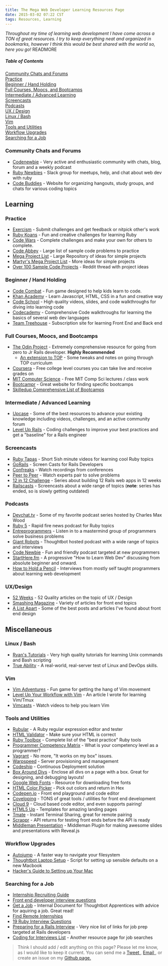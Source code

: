 ```yaml
---
title: The Mega Web Developer Learning Resources Page
date: 2015-03-02 07:22 CST
tags: Resources, Learning
---
```


*Throughout my time of learning web development I have come across a TON of great
resources. I try to keep everything neat and organized in bookmarks, however I
think this would be best shared with the world so, here you go!* READMORE

##### Table of Contents  
[Community Chats and Forums](#community-chats-and-forums)  
[Practice](#practice)  
[Beginner / Hand Holding](#beginner-/-hand-holding)  
[Full Courses, Moocs, and Bootcamps](#full-courses,-moocs,-and-bootcamps)  
[Intermediate / Advanced Learning](#intermediate-/-advanced-learning)  
[Screencasts](#screencasts)  
[Podcasts](#podcasts)  
[UX / Design](#ux/design)  
[Linux / Bash](#linux-/-bash)  
[Vim](#vim)  
[Tools and Utilities](#tools-and-utilities)  
[Workflow Upgrades](#workflow-upgrades)  
[Searching for a Job](#searching-for-a-job)

### Community Chats and Forums
  * [Codenewbie][] - Very active and enthusiastic community with chats, blog,
    forum and a weekly podcast
  * [Ruby Newbies][] - Slack group for meetups, help, and chat about web dev
    with ruby
  * [Code Buddies][] - Website for organizing hangouts, study groups, and chats
    for various coding topics

[Codenewbie]: http://www.codenewbie.org/
[Ruby Newbies]: http://rubynewbies.org/
[Code Buddies]: http://hangouts.codebuddies.org/

## Learning
### Practice
  * [Exercism][] - Submit challenges and get feedback or nitpick other's work
  * [Ruby Koans][] - Fun and creative challenges for learning Ruby
  * [Code Wars][] - Complete challenges and make your own for others to
    complete.
  * [Code Abbey][] - Large list of sample code problems to practice
  * [Mega Project List][mpl] - Large Repository of ideas for simple projects
  * [Martyr's Mega Project List][martyr-mpl] - More ideas for simple projects
  * [Over 100 Sample Code Projects][100projects] - Reddit thread with project
    ideas

[Exercism]: http://www.exercism.io
[Ruby Koans]: http://koans.herokuapp.com/en/about_nil
[Code Wars]: http://www.codewars.com
[Code Abbey]: http://www.codeabbey.com/
[mpl]: https://github.com/karan/Projects
[martyr-mpl]:
http://www.dreamincode.net/forums/topic/78802-martyr2s-mega-project-ideas-list/
[100projects]:
http://www.reddit.com/r/learnprogramming/comments/218ca9/list_of_beginner_programs_that_can_be_done_in_any/

### Beginner / Hand Holding
  * [Code Combat][] - Fun game designed to help kids learn to code.
  * [Khan Academy][] - Learn Javascript, HTML, CSS in a fun and creative way
  * [Code School][] - High quality videos, slides, and code walkthroughs
    for diving into learning code
  * [Codecademy][] - Comprehensive Code walkthroughs for learning the basics of
    several web dev languages
  * [Team Treehouse][] - Subscription site for learning Front End and Back end

[Code Combat]: http://codecombat.com
[Khan Academy]: https://www.khanacademy.org/computing/computer-programming
[Code School]: https://www.codeschool.com/ 
[Team Treehouse]: http://teamtreehouse.com/
[Codecademy]: http://www.codecademy.com/learn

### Full Courses, Moocs, and Bootcamps
  * [The Odin Project][TOP] - Extremely comprehensive resource for going from
    zero to Jr Rails developer. **Highly Recommended**
    - [An extension to TOP][TOP-extended] - Some tweaks and notes on going
      through TOP curriculum
  * [Coursera][] - Free college level courses you can take live and receive
    grades on
  * [MIT Computer Science][mit] - Free MIT Comp Sci lectures / class work
  * [Bootcampr][] - Great website for finding specific bootcamps
  * [Skilledup Comprehensive List of Bootcamps][skilledup-list]

[Coursera]:
https://www.coursera.org/courses?languages=en&categories=cs-ai,cs-programming,cs-systems,cs-theory
[Bootcampr]: http://bootcamper.io/schools
[skilledup-list]:
http://www.skilledup.com/articles/the-ultimate-guide-to-coding-bootcamps-the-exhaustive-list/
[TOP]: http://www.theodinproject.com/home
[TOP-extended]:
http://everydayutilitarian.com/essays/notes-on-the-odin-project/#title
[mit]: http://ocw.mit.edu/courses/#electrical-engineering-and-computer-science

### Intermediate / Advanced Learning
  * [Upcase][] - Some of the best resources to advance your existing knowledge
    including videos, challenges, and an active community forum
  * [Level Up Rails][] - Coding challenges to improve your best practices and
    get a "baseline" for a Rails engineer

[Upcase]: https://upcase.com/
[Level Up Rails]: https://leveluprails.com/

### Screencasts
  * [Ruby Tapas][] - Short 5ish minute videos for learning cool Ruby topics
  * [GoRails][] - Screen Casts for Rails Developers
  * [Confreaks][] - Watch recordings from conferences
  * [Peer to Peer][] - Watch experts pair to solve problems
  * [12 in 12 Challenge][] - Series about building 12 Rails web apps in 12 weeks
  * [Railscasts][] - Screencasts about a wide range of topics (**note**: series
    has ended, so is slowly getting outdated)

[Ruby Tapas]: https://leveluprails.com/
[Confreaks]: http://www.confreaks.com/
[GoRails]: https://gorails.com/
[Peer to Peer]: http://peertopeer.io/
[12 in 12 Challenge]: https://mackenziechild.me/12-in-12/
[Railscasts]: http://railscasts.com/

### Podcasts
  * [Devchat.tv]("http://devchat.tv") - Some of my favorite podcast series hosted by Charles Max
    Wood
  * [Ruby 5][] - Rapid fire news podcast for Ruby topics
  * [Entreprogrammers][] - Listen in to a mastermind group of programmers solve business
    problems
  * [Giant Robots][] - Thoughtbot hosted podcast with a wide range of topics and
    interviews
  * [Code Newbie][] - Fun and friendly podcast targeted at new programmers
  * [StartHere.fm][] - A progressive "How to Learn Web Dev" discussing from
    absolute beginner and onward.
  * [How to Hold a Pencil][pencil] - Interviews from mostly self taught
    programmers about learning web development

[pencil]: http://www.howtoholdapencil.com/
[Ruby 5]: https://ruby5.codeschool.com/
[Code Newbie]: http://www.codenewbie.org/podcast
[Entreprogrammers]: http://entreprogrammers.com/
[Giant Robots]: https://robots.thoughtbot.com/
[StartHere.fm]: http://starthere.fm/

### UX/Design
  * [52 Weeks][] - 52 Quality articles on the topic of UX / Design
  * [Smashing Magazine][] - Variety of articles for front end topics
  * [A List Apart][] - Some of the best posts and articles I've found about front end
    design

[52 Weeks]: http://52weeksofux.com/
[Smashing Magazine]: http://www.smashingmagazine.com/
[A List Apart]: http://alistapart.com/

## Miscellaneous
### Linux / Bash
  * [Ryan's Tutorials][ryans] - Very high quality tutorials for learning Unix
    commands and Bash scripting
  * [True Ability][] - A real-world, real-server test of Linux and DevOps
    skills.

[True Ability]: https://trueability.com/
[ryans]: http://royanstutorials.net/

### Vim
  * [Vim Adventures][] - Fun game for getting the hang of Vim movement
  * [Level Up Your Workflow with Vim][levelup] - An article I wrote for learning Vim/Tmux
  * [Vimcasts][] - Watch videos to help you learn Vim

[Vim Adventures]: http://vim-adventures.com/
[Vimcasts]: http://vimcasts.org/
[levelup]:
http://www.colbycheeze.com/blog/2015/02/level-up-your-workflow-with-vim-and-tmux.html

### Tools and Utilities
  * [Rubular][] - A Ruby regular expression editor and tester
  * [HTML Validator][] - Make sure your HTML is correct
  * [Ruby Toolbox][] - Complete list of the "best practice" Ruby tools
  * [Programmer Competency Matrix][pcm] - What is your competency level as a
    programmer?
  * [Vagrant][] - No more, "It works on my box" issues.
  * [Warpspeed][] - Server provisioning and management
  * [Codeship][] - Continuous Deployment solution
  * [Box Around Divs][] - Enclose all divs on a page with a box. Great for
    designing, and debugging layouts!
  * [Google Web Fonts][] - Resource for downloading free fonts
  * [HTML Color Picker][color-picker] - Pick out colors and return in Hex
  * [Codepen.io](http://Codepen.io) - Front end playground and code editor
  * [Coveloping][] - TONS of great tools / utilities for front end development
  * [Cloud 9](https://c9.io/) - Cloud based code editor, and even supports pairing!
  * [HTML5 Up][] - Templates for amazing landing pages
  * [Tmate][] - Instant Terminal Sharing, great for remote pairing
  * [Scrappr][] - API returns for testing front ends before the API is ready
  * [Middleman Presentation][mm-presentation] - Middleman Plugin for making
    awesome slides and presentations with Reveal.js

[HTML Validator]: http://validator.w3.org/
[Ruby Toolbox]: https://www.ruby-toolbox.com/
[Rubular]: http://rubular.com/
[pcm]: http://sijinjoseph.com/programmer-competency-matrix/
[Vagrant]: https://www.vagrantup.com/
[Warpspeed]: https://github.com/warpspeed/warpspeed
[Codeship]: https://codeship.com/
[Box Around Divs]: http://pesticide.io/
[Google Web Fonts]: http://www.google.com/fonts/
[color-picker]: http://www.w3schools.com/tags/ref_colorpicker.asp
[Coveloping]: https://coveloping.com/tools
[HTML5 Up]: http://html5up.net/
[Tmate]: http://tmate.io/
[Scrappr]: http://scrappr.io/
[mm-presentation]: https://github.com/fedux-org/middleman-presentation

### Workflow Upgrades
  * [Autojump][] - A faster way to navigate your filesystem
  * [Thoughtbot Laptop Setup][tb-laptop] - Script for setting up sensible defaults on a
    new Macbook
  * [ Hacker's Guide to Setting up Your Mac ][hacker-guide]

[Autojump]: https://github.com/joelthelion/autojump
[hacker-guide]: http://lapwinglabs.com/blog/hacker-guide-to-setting-up-your-mac
[tb-laptop]:
https://robots.thoughtbot.com/laptop-setup-for-an-awesome-development-environment

### Searching for a Job
  * [Internship Recruiting Guide][intern-guide]
  * [Front end developer interview questions][fei-qs]
  * [Get a Job][tb-job] - Internal Document for Thoughtbot Apprentices with
    advice for aquiring a job. Great read!
  * [Find Remote Internships][remote-intern]
  * [19 Ruby Interview Questions][ruby-job-qs]
  * [Preparing for a Rails Interview][rails-prepare] - Very nice list of links
    for job prep targeted at Rails developers
  * [Coding for Interviews List][cfi-list] - Another resource page for job searches

[rails-prepare]:
http://www.psteiner.com/2013/02/preparing-for-ruby-on-rails-job.html
[ruby-job-qs]:
http://www.skilledup.com/articles/ruby-on-rails-interview-questions-answers/
[cfi-list]: http://codingforinterviews.com/practice
[fei-qs]:
https://github.com/h5bp/Front-end-Developer-Interview-Questions/blob/master/README.md
[remote-intern]: http://remoteinternships.com/
[tb-job]:
https://github.com/thoughtbot/apprenticeship/blob/master/markdown/get-a-job.md
[intern-guide]:
https://medium.com/@qrazhan/cs-internship-recruiting-guide-aebb68912808

> Think I should add / edit anything on this page? Please let me know, as I would
> like to keep it current. You can send me a [ Tweet ](http://www.twitter.com/colbycheeze), [ Email ](colby@colbycheeze.com), or create an issue on
> my [ Github page. ](https://github.com/colbycheeze/colbycheeze.com/tree/master)
